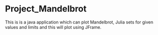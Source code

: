 # Project_Mandelbrot
This is is a java application which can plot Mandelbrot, Julia sets for given values and limits and this will plot using JFrame. 
